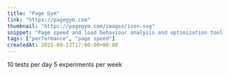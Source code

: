 ```yaml
---
title: "Page Gym"
link: "https://pagegym.com"
thumbnail: "https://pagegym.com/images/icon.svg"
snippet: "Page speed and load behaviour analysis and optimization tool for advanced users."
tags: ["performance", "page speed"]
createdAt: 2025-09-23T17:00:00+00:00
---
```

10 tests per day
5 experiments per week
